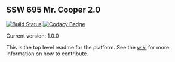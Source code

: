 SSW 695 Mr. Cooper 2.0
------------------------------
[![Build Status](https://travis-ci.org/CCorrado/Cooper2.0.svg?branch=master)](https://travis-ci.org/CCorrado/Cooper2.0)
[![Codacy Badge](https://api.codacy.com/project/badge/Grade/74ed9326dbaa4542a6e381c4f68d9d84)](https://www.codacy.com/app/CCorrado/Cooper2.0?utm_source=github.com&amp;utm_medium=referral&amp;utm_content=CCorrado/Cooper2.0&amp;utm_campaign=Badge_Grade)

Current version: 1.0.0


This is the top level readme for the platform. See the [wiki] for more information on how to contribute.



[wiki]: https://github.com/CCorrado/Cooper2.0/wiki

